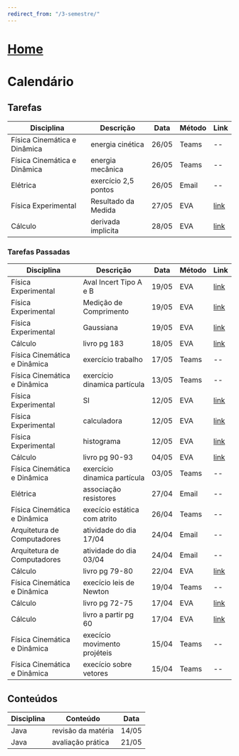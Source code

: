 ```yaml
---
redirect_from: "/3-semestre/"
---
```


# [Home](/engenharia-de-computacao/)

# Calendário

## Tarefas

Disciplina                   | Descrição                    | Data  | Método | Link
---------------------------- | ---------------------------- | ----- | ------ | -------------------------------
Física Cinemática e Dinâmica | energia cinética             | 26/05 | Teams  | --
Física Cinemática e Dinâmica | energia mecânica             | 26/05 | Teams  | --
Elétrica                     | exercício 2,5 pontos         | 26/05 | Email  | --
Física Experimental          | Resultado da Medida          | 27/05 | EVA    | [link](http://eva.unitau.br/mod/assign/view.php?id=71356)
Cálculo                      | derivada implicita           | 28/05 | EVA    | [link](http://eva.unitau.br/mod/assign/view.php?id=66473)

### Tarefas Passadas

Disciplina                   | Descrição                    | Data  | Método | Link
---------------------------- | ---------------------------- | ----- | ------ | -------------------------------
Física Experimental          | Aval Incert Tipo A e B       | 19/05 | EVA    | [link](http://eva.unitau.br/mod/assign/view.php?id=66710)
Física Experimental          | Medição de Comprimento       | 19/05 | EVA    | [link](http://eva.unitau.br/mod/assign/view.php?id=63704)
Física Experimental          | Gaussiana                    | 19/05 | EVA    | [link](http://eva.unitau.br/mod/assign/view.php?id=63698)
Cálculo                      | livro pg 183                 | 18/05 | EVA    | [link](http://eva.unitau.br/mod/assign/view.php?id=58508)
Física Cinemática e Dinâmica | exercício trabalho           | 17/05 | Teams  | --
Física Cinemática e Dinâmica | exercício dinamica partícula | 13/05 | Teams  | --
Física Experimental          | SI                           | 12/05 | EVA    | [link](http://eva.unitau.br/mod/assign/view.php?id=51017)
Física Experimental          | calculadora                  | 12/05 | EVA    | [link](http://eva.unitau.br/mod/assign/view.php?id=51019)
Física Experimental          | histograma                   | 12/05 | EVA    | [link](http://eva.unitau.br/mod/assign/view.php?id=51022)
Cálculo                      | livro pg 90-93               | 04/05 | EVA    | [link](http://eva.unitau.br/mod/assign/view.php?id=44734)
Física Cinemática e Dinâmica | exercício dinamica partícula | 03/05 | Teams  | --
Elétrica                     | associação resistores        | 27/04 | Email  | --
Física Cinemática e Dinâmica | execício estática com atrito | 26/04 | Teams  | --
Arquitetura de Computadores  | atividade do dia 17/04       | 24/04 | Email  | --
Arquitetura de Computadores  | atividade do dia 03/04       | 24/04 | Email  | --
Cálculo                      | livro pg 79-80               | 22/04 | EVA    | [link](http://eva.unitau.br/mod/assign/view.php?id=44730)
Física Cinemática e Dinâmica | execício leis de Newton      | 19/04 | Teams  | --
Cálculo                      | livro pg 72-75               | 17/04 | EVA    | [link](http://eva.unitau.br/mod/assign/view.php?id=44721)
Cálculo                      | livro a partir pg 60         | 17/04 | EVA    | [link](http://eva.unitau.br/mod/assign/view.php?id=44708)
Física Cinemática e Dinâmica | execício movimento projéteis | 15/04 | Teams  | --
Física Cinemática e Dinâmica | execício sobre vetores       | 15/04 | Teams  | --

## Conteúdos

Disciplina                   | Conteúdo                     | Data
---------------------------- | ---------------------------- | -----
Java                         | revisão da matéria           | 14/05
Java                         | avaliação prática            | 21/05
